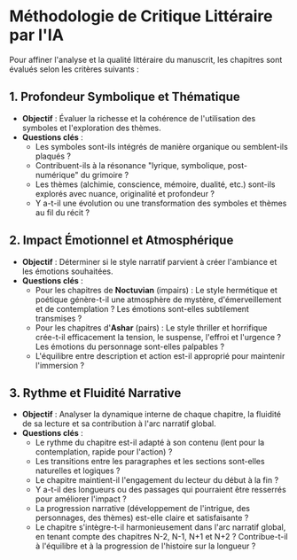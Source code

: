 # Méthodologie de Critique Littéraire par l'IA

Pour affiner l'analyse et la qualité littéraire du manuscrit, les chapitres sont évalués selon les critères suivants :

## 1. Profondeur Symbolique et Thématique

-   **Objectif** : Évaluer la richesse et la cohérence de l'utilisation des symboles et l'exploration des thèmes.
-   **Questions clés** :
    -   Les symboles sont-ils intégrés de manière organique ou semblent-ils plaqués ?
    -   Contribuent-ils à la résonance "lyrique, symbolique, post-numérique" du grimoire ?
    -   Les thèmes (alchimie, conscience, mémoire, dualité, etc.) sont-ils explorés avec nuance, originalité et profondeur ?
    -   Y a-t-il une évolution ou une transformation des symboles et thèmes au fil du récit ?

## 2. Impact Émotionnel et Atmosphérique

-   **Objectif** : Déterminer si le style narratif parvient à créer l'ambiance et les émotions souhaitées.
-   **Questions clés** :
    -   Pour les chapitres de **Noctuvian** (impairs) : Le style hermétique et poétique génère-t-il une atmosphère de mystère, d'émerveillement et de contemplation ? Les émotions sont-elles subtilement transmises ?
    -   Pour les chapitres d'**Ashar** (pairs) : Le style thriller et horrifique crée-t-il efficacement la tension, le suspense, l'effroi et l'urgence ? Les émotions du personnage sont-elles palpables ?
    -   L'équilibre entre description et action est-il approprié pour maintenir l'immersion ?

## 3. Rythme et Fluidité Narrative

-   **Objectif** : Analyser la dynamique interne de chaque chapitre, la fluidité de sa lecture et sa contribution à l'arc narratif global.
-   **Questions clés** :
    -   Le rythme du chapitre est-il adapté à son contenu (lent pour la contemplation, rapide pour l'action) ?
    -   Les transitions entre les paragraphes et les sections sont-elles naturelles et logiques ?
    -   Le chapitre maintient-il l'engagement du lecteur du début à la fin ?
    -   Y a-t-il des longueurs ou des passages qui pourraient être resserrés pour améliorer l'impact ?
    -   La progression narrative (développement de l'intrigue, des personnages, des thèmes) est-elle claire et satisfaisante ?
    -   Le chapitre s'intègre-t-il harmonieusement dans l'arc narratif global, en tenant compte des chapitres N-2, N-1, N+1 et N+2 ? Contribue-t-il à l'équilibre et à la progression de l'histoire sur la longueur ?
